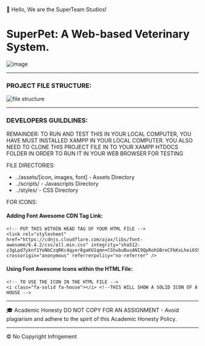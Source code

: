 👋 Hello, We are the SuperTeam Studios!

# SuperPet: A Web-based Veterinary System.
![image](https://github.com/Renzxs/SuperPet/assets/90491632/5aa2bade-a8a7-4544-9fa5-bbe8bd18959b)

- - -

### PROJECT FILE STRUCTURE:
![file structure](https://github.com/Renzxs/Veterinary-Web-System/assets/90491632/58d63253-2625-4774-af31-42dc41b602e3)

- - -
### DEVELOPERS GUILDLINES:
REMAINDER: TO RUN AND TEST THIS IN YOUR LOCAL COMPUTER, YOU HAVE MUST INSTALLED XAMPP IN YOUR LOCAL COMPUTER. YOU ALSO NEED TO CLONE THIS PROJECT FILE IN TO YOUR XAMPP HTDOCS FOLDER IN ORDER TO RUN IT IN YOUR WEB BROWSER FOR TESTING

FILE DIRECTORIES:
- ../assets/[icon, images, font] - Assets Directory
- ../scripts/ - Javascripts Directory
- ../styles/ - CSS Directory

FOR ICONS:
#### Adding Font Awesome CDN Tag Link:
```
<!-- PUT THIS WITHIN HEAD TAG OF YOUR HTML FILE -->
<link rel="stylesheet" href="https://cdnjs.cloudflare.com/ajax/libs/font-awesome/6.4.2/css/all.min.css" integrity="sha512-z3gLpd7yknf1YoNbCzqRKc4qyor8gaKU1qmn+CShxbuBusANI9QpRohGBreCFkKxLhei6S9CQXFEbbKuqLg0DA==" crossorigin="anonymous" referrerpolicy="no-referrer" />
```

#### Using Font Awesome Icons within the HTML File:
```
<!-- TO USE THE ICON IN THE HTML FILE -->
<i class="fa-solid fa-house"></i> <!--THIS WILL SHOW A SOLID ICON OF A HOUSE -->
```


- - - -
🎓 Academic Honesty
DO NOT COPY FOR AN ASSIGNMENT - Avoid plagiarism and adhere to the spirit of this Academic Honesty Policy.

- - - - 
&copy; No Copyright Infrigement
